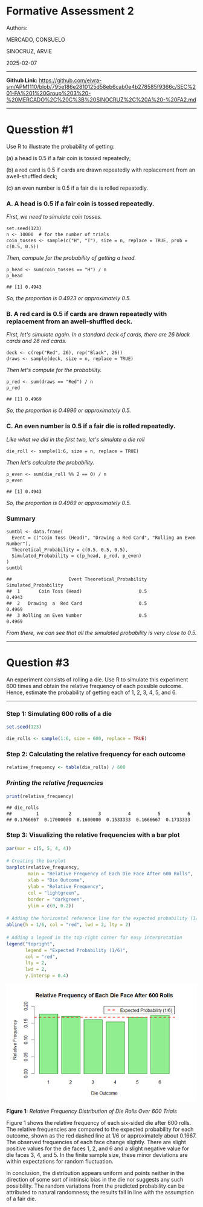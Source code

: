 
# Formative Assessment 2

Authors: 

MERCADO, CONSUELO 

SINOCRUZ, ARVIE

2025-02-07
___

**Github Link:** <https://github.com/eivra-sm/APM1110/blob/795e186e2810125d58eb6cab0e4b278585f9366c/SEC%201-FA%201%20Group%203%20-%20MERCADO%2C%20C%3B%20SINOCRUZ%2C%20A%20-%20FA2.md>
___
# Quesstion #1

Use R to illustrate the probability of getting:

(a) a head is 0.5 if a fair coin is tossed repeatedly;

(b) a red card is 0.5 if cards are drawn repeatedly with replacement from an awell-shuffled deck;

(c) an even number is 0.5 if a fair die is rolled repeatedly.

### A. A head is 0.5 if a fair coin is tossed repeatedly.

*First, we need to simulate coin tosses.*

```{r}
set.seed(123)
n <- 10000  # for the number of trials
coin_tosses <- sample(c("H", "T"), size = n, replace = TRUE, prob = c(0.5, 0.5))
```

*Then, compute for the probability of getting a head.*

```{r}
p_head <- sum(coin_tosses == "H") / n
p_head
```
    ## [1] 0.4943
*So, the proportion is 0.4923 or approximately 0.5.*

### B. A red card is 0.5 if cards are drawn repeatedly with replacement from an awell-shuffled deck.

*First, let's simulate again. In a standard deck of cards, there are 26 black cards and 26 red cards.*

```{r}
deck <- c(rep("Red", 26), rep("Black", 26)) 
draws <- sample(deck, size = n, replace = TRUE)
```

*Then let's compute for the probability.*

```{r}
p_red <- sum(draws == "Red") / n
p_red
```
    ## [1] 0.4969
*So, the proportion is 0.4996 or approximately 0.5.*

### C. An even number is 0.5 if a fair die is rolled repeatedly.

*Like what we did in the first two, let's simulate a die roll*

```{r}
die_roll <- sample(1:6, size = n, replace = TRUE)
```

*Then let's calculate the probability.*

```{r}
p_even <- sum(die_roll %% 2 == 0) / n
p_even
```
    ## [1] 0.4943
*So, the proportion is 0.4969 or approximately 0.5.*

### Summary

```{r}
sumtbl <- data.frame(
  Event = c("Coin Toss (Head)", "Drawing a Red Card", "Rolling an Even Number"),
  Theoretical_Probability = c(0.5, 0.5, 0.5),
  Simulated_Probability = c(p_head, p_red, p_even)
)
sumtbl
```
    ##                     Event Theoretical_Probability Simulated_Probability
    ##  1       Coin Toss (Head)                     0.5                0.4943
    ##  2   Drawing  a  Red Card                     0.5                0.4969
    ##  3 Rolling an Even Number                     0.5                0.4969

*From there, we can see that all the simulated probability is very close to 0.5.*
____

# Question #3

An experiment consists of rolling a die. Use R to simulate this experiment 600 times and obtain the relative frequency of each possible outcome. Hence, estimate the probability of getting each of 1, 2, 3, 4, 5, and 6.
___

### Step 1: Simulating 600 rolls of a die

```r
set.seed(123)
```
```r
die_rolls <- sample(1:6, size = 600, replace = TRUE)  
```

### Step 2: Calculating the relative frequency for each outcome
```r
relative_frequency <- table(die_rolls) / 600
```

### *Printing the relative frequencies*
```r
print(relative_frequency)
```

    ## die_rolls
    ##         1           2          3          4          5          6
    ## 0.1766667  0.17000000  0.1600000  0.1533333  0.1666667  0.1733333

### Step 3: Visualizing the relative frequencies with a bar plot
```r
par(mar = c(5, 5, 4, 4))

# Creating the barplot
barplot(relative_frequency, 
        main = "Relative Frequency of Each Die Face After 600 Rolls", 
        xlab = "Die Outcome", 
        ylab = "Relative Frequency", 
        col = "lightgreen", 
        border = "darkgreen", 
        ylim = c(0, 0.2))  

# Adding the horizontal reference line for the expected probability (1/6)
abline(h = 1/6, col = "red", lwd = 2, lty = 2)

# Adding a legend in the top-right corner for easy interpretation
legend("topright", 
       legend = "Expected Probability (1/6)", 
       col = "red", 
       lty = 2, 
       lwd = 2,
       y.intersp = 0.4)

```
![](FA2_Files/barplot.png)

**Figure 1:** *Relative Frequency Distribution of Die Rolls Over 600 Trials*

Figure 1 shows the relative frequency of each six-sided die after 600 rolls. The relative frequencies are compared to the expected probability for each outcome, shown as the red dashed line at $1/6$ or approximately about 0.1667. The observed frequencies of each face change slightly. There are slight positive values for the die faces 1, 2, and 6 and a slight negative value for die faces 3, 4, and 5. In the finite sample size, these minor deviations are within expectations for random fluctuation.

In conclusion, the distribution appears uniform and points neither in the direction of some sort of intrinsic bias in the die nor suggests any such possibility. The random variations from the predicted probability can be attributed to natural randomness; the results fall in line with the assumption of a fair die.


